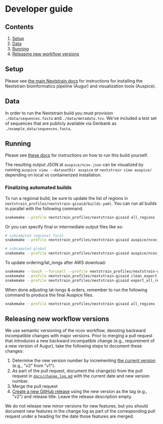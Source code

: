 # Developer guide

## Contents

 1. [Setup](#setup)
 1. [Data](#data)
 1. [Running](#running)
 1. [Releasing new workflow versions](#releasing-new-workflow-versions)

## Setup

Please see [the main Nextstrain docs](https://nextstrain.org/docs/getting-started/introduction#open-source-tools-for-the-community) for instructions for installing the Nextstrain bioinformatics pipeline (Augur) and visualization tools (Auspice).

## Data

In order to run the Nextstrain build you must provision `./data/sequences.fasta` and `./data/metadata.tsv`.
We've included a test set of sequences that are publicly available via Genbank as `./example_data/sequences.fasta`.

## Running

Please see [these docs](./docs/running.md) for instructions on how to run this build yourself.

The resulting output JSON at `auspice/ncov.json` can be visualized by running `auspice view --datasetDir auspice` or `nextstrain view auspice/` depending on local vs containerized installation.

### Finalizing automated builds

To run a regional build, be sure to update the list of regions in `nextstrain_profiles/nextstrain-gisaid/builds.yaml`.
You can run all builds in parallel with the following command.

```bash
snakemake --profile nextstrain_profiles/nextstrain-gisaid all_regions
```

Or you can specify final or intermediate output files like so:

```bash
# subsampled regional focal
snakemake --profile nextstrain_profiles/nextstrain-gisaid auspice/ncov_europe.json

# subsampled global
snakemake --profile nextstrain_profiles/nextstrain-gisaid auspice/ncov_global.json
```

To update ordering/lat_longs after AWS download:

```bash
snakemake --touch --forceall --profile nextstrain_profiles/nextstrain-gisaid
snakemake --profile nextstrain_profiles/nextstrain-gisaid clean_export_regions
snakemake --profile nextstrain_profiles/nextstrain-gisaid export_all_regions
```

When done adjusting lat-longs & orders, remember to run the following command to produce the final Auspice files.

```bash
snakemake --profile nextstrain_profiles/nextstrain-gisaid all_regions
```

## Releasing new workflow versions

We use semantic versioning of the ncov workflow, denoting backward incompatible changes with major versions.
Prior to merging a pull request that introduces a new backward incompatible change (e.g., requirement of a new version of Augur), take the following steps to document these changes:

 1. Determine the new version number by incrementing [the current version](https://github.com/nextstrain/ncov/releases/) (e.g., "v2" from "v1").
 2. As part of the pull request, document the change(s) from the pull request in [`docs/change_log.md`](https://github.com/nextstrain/ncov/blob/master/docs/change_log.md) with the current date and new version number.
 3. Merge the pull request
 4. [Create a new GitHub release](https://github.com/nextstrain/ncov/releases/new) using the new version as the tag (e.g., "v2") and release title. Leave the release description empty.

We do not release new minor versions for new features, but you should document new features in the change log as part of the corresponding pull request under a heading for the date those features are merged.
